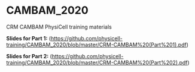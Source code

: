# CAMBAM_2020
CRM CAMBAM PhysiCell training materials

**Slides for Part 1:**  (https://github.com/physicell-training/CAMBAM_2020/blob/master/CRM-CAMBAM%20(Part%201).pdf) 

**Slides for Part 2:**  (https://github.com/physicell-training/CAMBAM_2020/blob/master/CRM-CAMBAM%20(Part%202).pdf) 
